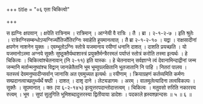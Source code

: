 +++
title = "०६ एता चिकित्वो"

+++

स ह्यग्निः क्षपावान् । क्षपेति रात्रिनाम । रात्रिमान् । आग्नेयी वै रात्रिः । तै । ब्रा । २-१-२-७ । इति श्रुतेः । रात्रेरग्निसम्बन्धोऽप्यग्निर्ज्योतिर्जोतिरग्निः स्वाहेति हूयमानत्वात् । तै ब्रा २-१-२-१० । यद्वा । राक्षसादीनां क्षपणेन नाशनेन युक्तः । एवम्भूतोऽग्निः स्तोत्रे यजमानाय रयीणां धनानि दाशत् । दाशति प्रयच्छति । यो यजमानोऽस्मा अग्नये सूक्तैः सुष्ठूक्तैर्यथाशास्त्रं प्रयुक्तैर्मन्त्रैररमलं पर्याप्तं स्तोत्रं करोति तस्मा इत्यर्थः । हे चिकित्वः । चिकित्वांश्चेतनावान् (नि २-११) इति यास्कः । हे चेतनावान् सर्वज्ञाग्ने त्वं देवानामिन्दाद्रीनां जन्म जन्मानि मर्तान्मनुष्यांश्च विद्वान् जानन्नेतैतानि भूम भूम्युपलक्षितानि भूतजातानि नि पाहि । नितरां पालय । यतस्त्वं देवमनुष्यादीन्सर्वान् जानासि अत एवमुच्यत इत्यर्थः ॥ रयीणाम् । क्रियाग्रहणं कर्तव्यमिति कर्मणः सम्प्रदानत्वाच्छतुर्थ्यर्थे षष्ठी । दाशत् । दाशृ दाने । लेट्यडागमः । अरम् । वालमूलेत्यादिना लत्वविकल्पः । सूक्तैः । सूपमानात् । क्तः (पा ६-२-१४५) इत्युत्तरपदान्तोदात्तत्वम् । चिकित्वः । मतुवसो रुरिति नकारस्य रुत्वम् । भूम । सुपां सुलुगिति भूमिशब्दादुत्तरस्या द्वितीयाया डादेशः । पदकाले ह्रस्वश्छान्दसः ॥ ५ ॥ ६ ॥